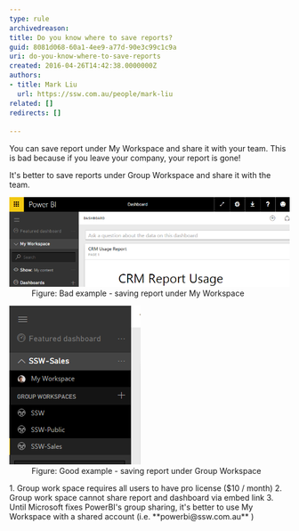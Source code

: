 ```yaml
---
type: rule
archivedreason: 
title: Do you know where to save reports?
guid: 8081d068-60a1-4ee9-a77d-90e3c99c1c9a
uri: do-you-know-where-to-save-reports
created: 2016-04-26T14:42:38.0000000Z
authors:
- title: Mark Liu
  url: https://ssw.com.au/people/mark-liu
related: []
redirects: []

---
```


You can save report under My Workspace and share it with your team. This is bad because if you leave your company, your report is gone!



It's better to save reports under Group Workspace and share it with the team.

<!--endintro-->
<dl class="badImage"><dt> <img src="powerbi-bad.png" alt="powerbi-bad.png" style="width:800px;"></dt><dd>Figure: Bad example - saving report under My Workspace</dd></dl><dl class="goodImage"><dt><img src="powerbi-good.png" alt="powerbi-good.png"></dt><dd>Figure: Good example - saving report under Group Workspace</dd></dl>
1. Group work space requires all users to have pro license ($10 / month)
2. Group work space cannot share report and dashboard via embed link
3. Until  Microsoft fixes PowerBI's group sharing, it's better to use My Workspace with a shared account (i.e.  **powerbi@ssw.com.au** )
